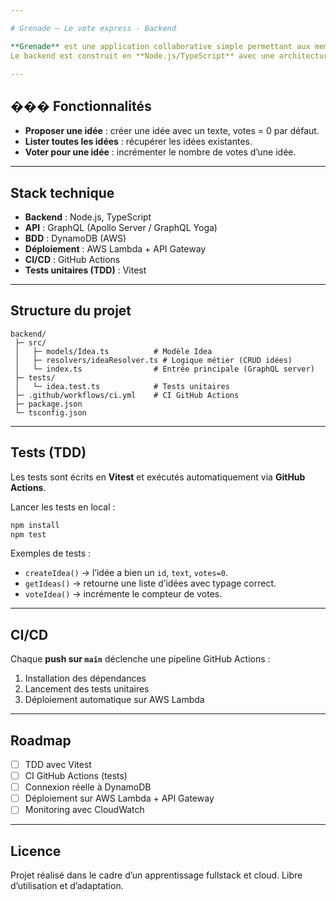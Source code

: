 ```yaml
---

# Grenade – Le vote express - Backend

**Grenade** est une application collaborative simple permettant aux membres d’une équipe de proposer des idées et de voter pour leurs préférées.
Le backend est construit en **Node.js/TypeScript** avec une architecture **serverless** (AWS Lambda, DynamoDB, API Gateway) et expose une API **GraphQL**.

---
```


## ��� Fonctionnalités

* **Proposer une idée** : créer une idée avec un texte, votes = 0 par défaut.
* **Lister toutes les idées** : récupérer les idées existantes.
* **Voter pour une idée** : incrémenter le nombre de votes d’une idée.

---

## Stack technique

* **Backend** : Node.js, TypeScript
* **API** : GraphQL (Apollo Server / GraphQL Yoga)
* **BDD** : DynamoDB (AWS)
* **Déploiement** : AWS Lambda + API Gateway
* **CI/CD** : GitHub Actions
* **Tests unitaires (TDD)** : Vitest

---

## Structure du projet

```
backend/
 ├─ src/
 │   ├─ models/Idea.ts          # Modèle Idea
 │   ├─ resolvers/ideaResolver.ts # Logique métier (CRUD idées)
 │   └─ index.ts                # Entrée principale (GraphQL server)
 ├─ tests/
 │   └─ idea.test.ts            # Tests unitaires
 ├─ .github/workflows/ci.yml    # CI GitHub Actions
 ├─ package.json
 └─ tsconfig.json
```

---

## Tests (TDD)

Les tests sont écrits en **Vitest** et exécutés automatiquement via **GitHub Actions**.

Lancer les tests en local :

```bash
npm install
npm test
```

Exemples de tests :

* `createIdea()` → l’idée a bien un `id`, `text`, `votes=0`.
* `getIdeas()` → retourne une liste d’idées avec typage correct.
* `voteIdea()` → incrémente le compteur de votes.

---

## CI/CD

Chaque **push sur `main`** déclenche une pipeline GitHub Actions :

1. Installation des dépendances
2. Lancement des tests unitaires
3. Déploiement automatique sur AWS Lambda

---

## Roadmap

* [ ] TDD avec Vitest
* [ ] CI GitHub Actions (tests)
* [ ] Connexion réelle à DynamoDB
* [ ] Déploiement sur AWS Lambda + API Gateway
* [ ] Monitoring avec CloudWatch

---

## Licence

Projet réalisé dans le cadre d’un apprentissage fullstack et cloud.
Libre d’utilisation et d’adaptation.
